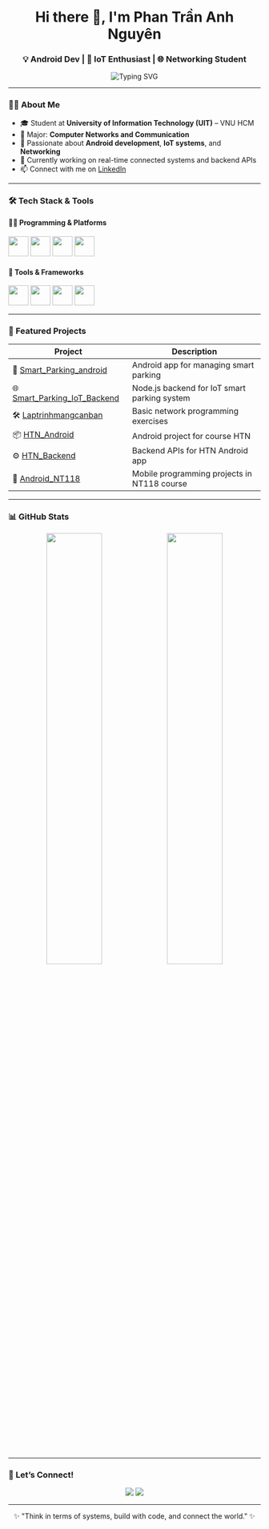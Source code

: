 <h1 align="center">Hi there 👋, I'm Phan Trần Anh Nguyên</h1>
<h3 align="center">💡 Android Dev | 📡 IoT Enthusiast | 🌐 Networking Student</h3>

<p align="center">
  <img src="https://readme-typing-svg.vercel.app?font=Fira+Code&size=24&pause=1000&color=F7CB4F&center=true&vCenter=true&multiline=true&width=700&height=100&lines=Welcome+to+my+GitHub!;Android+Dev+%7C+IoT+Maker+%7C+Networking+Student;Let's+build+something+awesome+%F0%9F%9A%80" alt="Typing SVG" />
</p>

---

### 👨‍🎓 About Me

- 🎓 Student at **University of Information Technology (UIT)** – VNU HCM  
- 🧠 Major: **Computer Networks and Communication**
- 📱 Passionate about **Android development**, **IoT systems**, and **Networking**
- 🔭 Currently working on real-time connected systems and backend APIs
- 📫 Connect with me on [LinkedIn](https://www.linkedin.com/in/nguyên-phan-778a14366)

---

### 🛠️ Tech Stack & Tools

#### 🧑‍💻 Programming & Platforms
<p>
  <img src="https://cdn.jsdelivr.net/gh/devicons/devicon/icons/java/java-original.svg" width="40" />
  <img src="https://cdn.jsdelivr.net/gh/devicons/devicon/icons/javascript/javascript-original.svg" width="40" />
  <img src="https://cdn.jsdelivr.net/gh/devicons/devicon/icons/android/android-original.svg" width="40" />
  <img src="https://cdn.jsdelivr.net/gh/devicons/devicon/icons/nodejs/nodejs-original.svg" width="40" />
</p>

#### 🔧 Tools & Frameworks
<p>
  <img src="https://cdn.jsdelivr.net/gh/devicons/devicon/icons/git/git-original.svg" width="40" />
  <img src="https://cdn.jsdelivr.net/gh/devicons/devicon/icons/linux/linux-original.svg" width="40" />
  <img src="https://cdn.jsdelivr.net/gh/devicons/devicon/icons/vscode/vscode-original.svg" width="40" />
  <img src="https://cdn.jsdelivr.net/gh/devicons/devicon/icons/arduino/arduino-original.svg" width="40" />
</p>

---

### 🚀 Featured Projects

| Project | Description |
|--------|-------------|
| 📱 [Smart_Parking_android](https://github.com/phantrananhnguyen/Smart_Parking_android) | Android app for managing smart parking |
| 🌐 [Smart_Parking_IoT_Backend](https://github.com/phantrananhnguyen/Smart_Parking_IoT_Backend) | Node.js backend for IoT smart parking system |
| 🛠️ [Laptrinhmangcanban](https://github.com/phantrananhnguyen/Laptrinhmangcanban) | Basic network programming exercises |
| 📦 [HTN_Android](https://github.com/phantrananhnguyen/HTN_Android) | Android project for course HTN |
| ⚙️ [HTN_Backend](https://github.com/phantrananhnguyen/HTN_Backend) | Backend APIs for HTN Android app |
| 📘 [Android_NT118](https://github.com/phantrananhnguyen/Android_NT118) | Mobile programming projects in NT118 course |

---

### 📊 GitHub Stats

<p align="center">
  <img src="https://github-readme-stats.vercel.app/api?username=phantrananhnguyen&show_icons=true&theme=radical" width="47%" />
  <img src="https://github-readme-streak-stats.herokuapp.com/?user=phantrananhnguyen&theme=radical" width="47%" />
</p>

---

### 🤝 Let’s Connect!

<p align="center">
  <a href="https://www.linkedin.com/in/nguyên-phan-778a14366"><img src="https://img.shields.io/badge/LinkedIn-blue?logo=linkedin&logoColor=white" /></a>
  <a href="mailto:your-email@example.com"><img src="https://img.shields.io/badge/Gmail-red?logo=gmail&logoColor=white" /></a>
</p>

---

<p align="center">✨ "Think in terms of systems, build with code, and connect the world." ✨</p>

